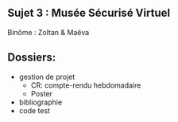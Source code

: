 Sujet 3 : Musée Sécurisé Virtuel 
---------------------------------


Binôme : Zoltan & Maëva 



Dossiers:
---------


+ gestion de projet
  + CR: compte-rendu hebdomadaire
  + Poster
+ bibliographie
+ code 
test
